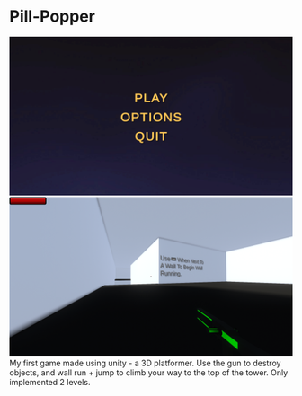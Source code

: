 # Pill-Popper
![alt text](https://raw.githubusercontent.com/ThomasSchofield101/Pill-Popper/refs/heads/main/Pill%20Popper%20(fps%20Platformer)%20Screenshot%202025.02.03%20-%2011.58.21.16.png "Main Menu")
![alt text](https://github.com/ThomasSchofield101/Pill-Popper/blob/main/Pill%20Popper%20(fps%20Platformer)%20Screenshot%202025.02.03%20-%2012.01.47.98.png?raw=true "First level")
My first game made using unity - a 3D platformer.
Use the gun to destroy objects, and wall run + jump to climb your way to the top of the tower. Only implemented 2 levels.
